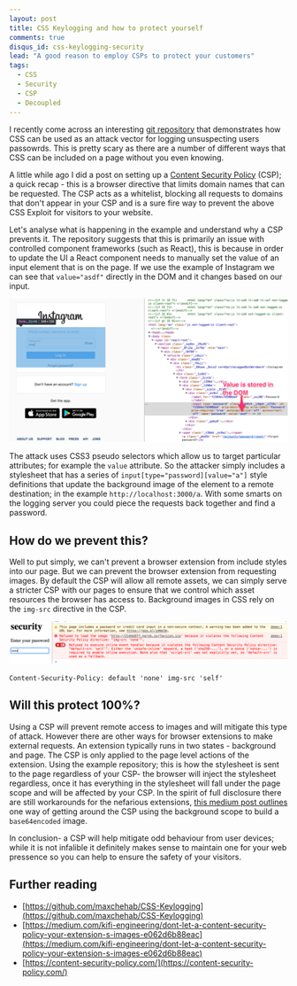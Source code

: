 ```yaml
---
layout: post
title: CSS Keylogging and how to protect yourself
comments: true
disqus_id: css-keylogging-security
lead: "A good reason to employ CSPs to protect your customers"
tags:
  - CSS
  - Security
  - CSP
  - Decoupled
---
```


I recently come across an interesting [git repository](https://github.com/maxchehab/CSS-Keylogging) that demonstrates how CSS can be used as an attack vector for logging unsuspecting users passowrds. This is pretty scary as there are a number of different ways that CSS can be included on a page without you even knowing.

A little while ago I did a post on setting up a [Content Security Policy](http://steveworley.github.io/2017/03/27/csp-drupal-8.html) (CSP); a quick recap - this is a browser directive that limits domain names that can be requested. The CSP acts as a whitelist, blocking all requests to domains that don't appear in your CSP and is a sure fire way to prevent the above CSS Exploit for visitors to your website.

Let's analyse what is happening in the example and understand why a CSP prevents it. The repository suggests that this is primarily an issue with controlled component frameworks (such as React), this is because in order to update the UI a React component needs to manually set the value of an input element that is on the page. If we use the example of Instagram we can see that `value="asdf"` directly in the DOM and it changes based on our input.

![React components](/img/login-value-update.png)

The attack uses CSS3 pseudo selectors which allow us to target particular attributes; for example the `value` attribute. So the attacker simply includes a stylesheet that has a series of `input[type="password][value="a"]` style definitions that update the background image of the element to a remote destination; in the example `http://localhost:3000/a`. With some smarts on the logging server you could piece the requests back together and find a password.

## How do we prevent this?

Well to put simply, we can't prevent a browser extension from include styles into our page. But we can prevent the browser extension from requesting images. By default the CSP will allow all remote assets, we can simply serve a stricter CSP with our pages to ensure that we control which asset resources the browser has access to. Background images in CSS rely on the `img-src` directive in the CSP.

![CSP Blocking](/img/csp-blocking.png)

```
Content-Security-Policy: default 'none' img-src 'self'
```

## Will this protect 100%?

Using a CSP will prevent remote access to images and will mitigate this type of attack. However there are other ways for browser extensions to make external requests. An extension typically runs in two states - background and page. The CSP is only applied to the page level actions of the extension. Using the example repository; this is how the stylesheet is sent to the page regardless of your CSP- the browser will inject the stylesheet regardless, once it has everything in the stylesheet will fall under the page scope and will be affected by your CSP. In the spirit of full disclosure there are still workarounds for the nefarious extensions, [this medium post outlines](https://medium.com/kifi-engineering/dont-let-a-content-security-policy-your-extension-s-images-e062d6b88eac) one way of getting around the CSP using the background scope to build a `base64encoded` image.

In conclusion- a CSP will help mitigate odd behaviour from user devices; while it is not infalible it definitely makes sense to maintain one for your web pressence so you can help to ensure the safety of your visitors.

## Further reading

- [https://github.com/maxchehab/CSS-Keylogging](https://github.com/maxchehab/CSS-Keylogging)
- [https://medium.com/kifi-engineering/dont-let-a-content-security-policy-your-extension-s-images-e062d6b88eac](https://medium.com/kifi-engineering/dont-let-a-content-security-policy-your-extension-s-images-e062d6b88eac)
- [https://content-security-policy.com/](https://content-security-policy.com/)